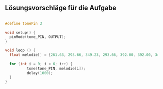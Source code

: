 ## Lösungsvorschläge für die Aufgabe


```cpp

#define tonePin 3
    
void setup() {
  pinMode(tone_PIN, OUTPUT);
}

void loop () {    
  float melodie[] = {261.63, 293.66, 349.23, 293.66, 392.00, 392.00, 349.23};
  
  for (int i = 0; i < 6; i++) {
          tone(tone_PIN, melodie[i]);
          delay(1000);
  }
}

```
